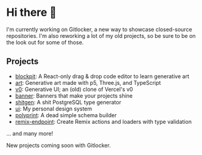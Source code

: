 # Hi there 👋

I'm currently working on Gitlocker, a new way to showcase closed-source repositories. I'm also reworking a lot of my old projects, so be sure to be on the look out for some of those.

## Projects

- [blockpit](https://blockpit.natmf.at/): A React-only drag & drop code editor to learn generative art
- [art](https://art.natmfat.com/): Generative art made with p5, Three.js, and TypeScript
- [v0](https://github.com/natmfat/v0): Generative UI; an (old) clone of Vercel's v0
- [banner](https://github.com/natmfat/banner): Banners that make your projects shine
- [shitgen](https://github.com/natmfat/shitgen): A shit PostgreSQL type generator
- [ui](https://ui.natmfat.com/): My personal design system
- [polyprint](https://github.com/natmfat/polyprint): A dead simple schema builder
- [remix-endpoint](https://github.com/natmfat/remix-endpoint): Create Remix actions and loaders with type validation

... and many more!

New projects coming soon with Gitlocker.
